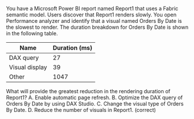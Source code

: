 You have a Microsoft Power BI report named Report1 that uses a Fabric semantic model.
Users discover that Report1 renders slowly.
You open Performance analyzer and identify that a visual named Orders By Date is the slowest to render. The duration breakdown for Orders By Date is shown in the following table.

| Name           | Duration (ms) |
|----------------|---------------|
| DAX query      | 27           |
| Visual display | 39           |
| Other          | 1047         |

What will provide the greatest reduction in the rendering duration of Report1?
A. Enable automatic page refresh.
B. Optimize the DAX query of Orders By Date by using DAX Studio.
C. Change the visual type of Orders By Date.
D. Reduce the number of visuals in Report1. (correct)
